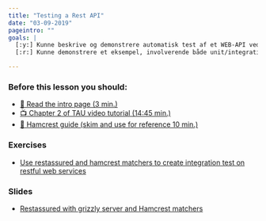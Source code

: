 ```yaml
---
title: "Testing a Rest API"
date: "03-09-2019"
pageintro: ""
goals: |
  [:y:] Kunne beskrive og demonstrere automatisk test af et WEB-API ved hjælp af Maven  
  [:r:] Kunne demonstrere et eksempel, involverende både unit/integrations-test samt deployment  afviklet af Travis

--- 
```

         
### Before this lesson you should:
<!--BEGIN readings ##-->
- [:book: Read the intro page (3 min.)](http://rest-assured.io/)
- [:tv: Chapter 2 of TAU video tutorial (14:45 min.)](https://testautomationu.applitools.com/automating-your-api-tests-with-rest-assured/chapter2.html)
- [:book: Hamcrest guide (skim and use for reference 10 min.)](https://www.baeldung.com/java-junit-hamcrest-guide)
<!--END readings ##-->
          
### Exercises
<!--BEGIN exercises ##-->
- [Use restassured and hamcrest matchers to create integration test on restful web services](https://docs.google.com/document/d/1IgPreanVatXjhQm11x1kUTl6r3EunUPaKK73zJfAksM/edit?usp=sharing)
<!--END exercises ##-->
   
### Slides
<!--BEGIN slides ##-->
- [Restassured with grizzly server and Hamcrest matchers](https://docs.google.com/presentation/d/1vP3slcL4cSa_rXYCI5O8ZAGbFguGa1IgCxgTUIfFwWQ/edit?usp=sharing)
<!--END slides ##-->